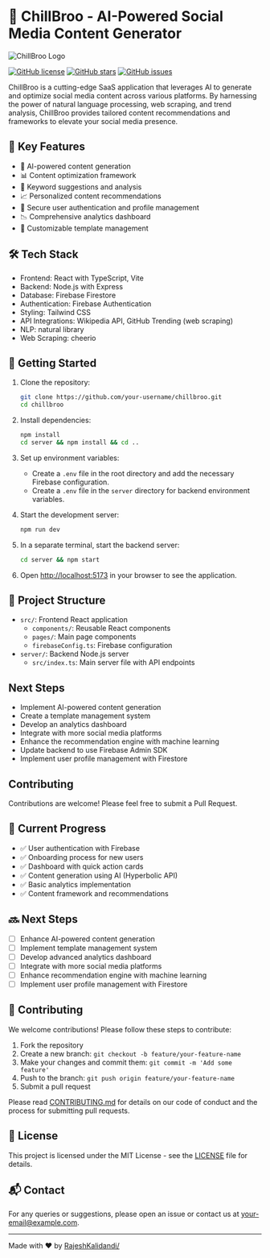 # 🚀 ChillBroo - AI-Powered Social Media Content Generator

![ChillBroo Logo](https://your-logo-url-here.com/logo.png)

[![GitHub license](https://img.shields.io/github/license/your-username/chillbroo.svg)](https://github.com/your-username/chillbroo/blob/main/LICENSE)
[![GitHub stars](https://img.shields.io/github/stars/your-username/chillbroo.svg)](https://github.com/your-username/chillbroo/stargazers)
[![GitHub issues](https://img.shields.io/github/issues/your-username/chillbroo.svg)](https://github.com/your-username/chillbroo/issues)

ChillBroo is a cutting-edge SaaS application that leverages AI to generate and optimize social media content across various platforms. By harnessing the power of natural language processing, web scraping, and trend analysis, ChillBroo provides tailored content recommendations and frameworks to elevate your social media presence.

## 🌟 Key Features

- 🤖 AI-powered content generation
- 📊 Content optimization framework
- 🔑 Keyword suggestions and analysis
- 📈 Personalized content recommendations
- 🔐 Secure user authentication and profile management
- 📉 Comprehensive analytics dashboard
- 📝 Customizable template management

## 🛠️ Tech Stack

- Frontend: React with TypeScript, Vite
- Backend: Node.js with Express
- Database: Firebase Firestore
- Authentication: Firebase Authentication
- Styling: Tailwind CSS
- API Integrations: Wikipedia API, GitHub Trending (web scraping)
- NLP: natural library
- Web Scraping: cheerio

## 🚀 Getting Started

1. Clone the repository:
   ```bash
   git clone https://github.com/your-username/chillbroo.git
   cd chillbroo
   ```

2. Install dependencies:
   ```bash
   npm install
   cd server && npm install && cd ..
   ```

3. Set up environment variables:
   - Create a `.env` file in the root directory and add the necessary Firebase configuration.
   - Create a `.env` file in the `server` directory for backend environment variables.

4. Start the development server:
   ```bash
   npm run dev
   ```

5. In a separate terminal, start the backend server:
   ```bash
   cd server && npm start
   ```

6. Open [http://localhost:5173](http://localhost:5173) in your browser to see the application.

## 📁 Project Structure

- `src/`: Frontend React application
  - `components/`: Reusable React components
  - `pages/`: Main page components
  - `firebaseConfig.ts`: Firebase configuration
- `server/`: Backend Node.js server
  - `src/index.ts`: Main server file with API endpoints

## Next Steps

- Implement AI-powered content generation
- Create a template management system
- Develop an analytics dashboard
- Integrate with more social media platforms
- Enhance the recommendation engine with machine learning
- Update backend to use Firebase Admin SDK
- Implement user profile management with Firestore

## Contributing

Contributions are welcome! Please feel free to submit a Pull Request.


## 🎯 Current Progress

- ✅ User authentication with Firebase
- ✅ Onboarding process for new users
- ✅ Dashboard with quick action cards
- ✅ Content generation using AI (Hyperbolic API)
- ✅ Basic analytics implementation
- ✅ Content framework and recommendations

## 🔜 Next Steps

- [ ] Enhance AI-powered content generation
- [ ] Implement template management system
- [ ] Develop advanced analytics dashboard
- [ ] Integrate with more social media platforms
- [ ] Enhance recommendation engine with machine learning
- [ ] Implement user profile management with Firestore

## 🤝 Contributing

We welcome contributions! Please follow these steps to contribute:

1. Fork the repository
2. Create a new branch: `git checkout -b feature/your-feature-name`
3. Make your changes and commit them: `git commit -m 'Add some feature'`
4. Push to the branch: `git push origin feature/your-feature-name`
5. Submit a pull request

Please read [CONTRIBUTING.md](CONTRIBUTING.md) for details on our code of conduct and the process for submitting pull requests.

## 📄 License

This project is licensed under the MIT License - see the [LICENSE](LICENSE) file for details.

## 📬 Contact

For any queries or suggestions, please open an issue or contact us at [your-email@example.com](mailto:your-email@example.com).

---

Made with ❤️ by [RajeshKalidandi/](https://github.com/RajeshKalidandi/)
